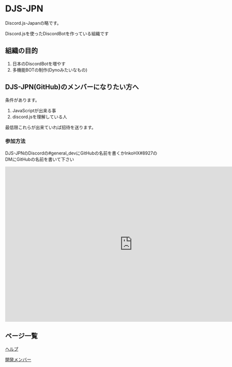 # DJS-JPN
Discord.js-Japanの略です。

Discord.jsを使ったDiscordBotを作っている組織です

## 組織の目的
1. 日本のDiscordBotを増やす
1. 多機能BOTの制作(Dynoみたいなもの)

## DJS-JPN(GitHub)のメンバーになりたい方へ
条件があります。
1. JavaScriptが出来る事
1. discord.jsを理解している人

最低限これらが出来ていれば招待を送ります。
### 参加方法
DJS-JPNのDiscordの#general_devにGitHubの名前を書くかInkoHX#8927のDMにGitHubの名前を書いて下さい

<iframe src="https://discordapp.com/widget?id=391390986770710528&theme=dark" width="820" height="500" allowtransparency="true" frameborder="0"></iframe>

## ページ一覧
[ヘルプ](https://djs-jpn.ga/help.html)

[開発メンバー](https://djs-jpn.ga/member.html)
